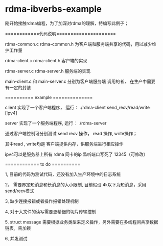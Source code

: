 # rdma-ibverbs-example

刚开始接触rdma编程，为了加深对rdma的理解，特编写此例子；


============代码说明=====================


rdma-common.c   rdma-common.h  为客户端和服务端共享的代码，用以减少维护工作量

rdma-client.c   rdma-client.h  客户端的实现

rdma-server.c   rdma-server.h  服务端的实现

main-client.c  和 main-server.c 分别为客户端服务端 调用的者， 在生产中需要有一定的封装



==========  example ==============

client 实现了一个客户端程序，  运行：  ./rdma-client    send_recv/read/write   [ipv4]

server 实现了一个服务端程序,   运行：  ./rdma-server

通过客户端控制可分别测试   send recv 操作，  read 操作, write操作；

其中read , write均是 客户端提供内存，供服务端进行相应操作

ipv4可以是服务器上所有 rdma 网卡的ip
监听端口写死了 12345（可修改）






============ to do ==========

1,  目前的代码为测试代码，还没有加入生产环境中的日志系统

2， 需要界定短消息和长消息的大小限制,  目前假设 4k以下为短消息，采用 send/recv模式

3,  缺少连接报错或者操作报错处理机制

4,  对于大文件的读写需要更精细的切片传输控制

5,  struct message 需要根据业务类型来定义操作，另外需要在多线程间共享数据链表，需加锁

6,  并发测试
